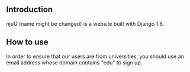 ## Introduction
njuG (name might be changed) is a website built with Django 1.8. 

## How to use
In order to ensure that our users are from universities, you should use an email address whose domain contains "edu" to sign up.
